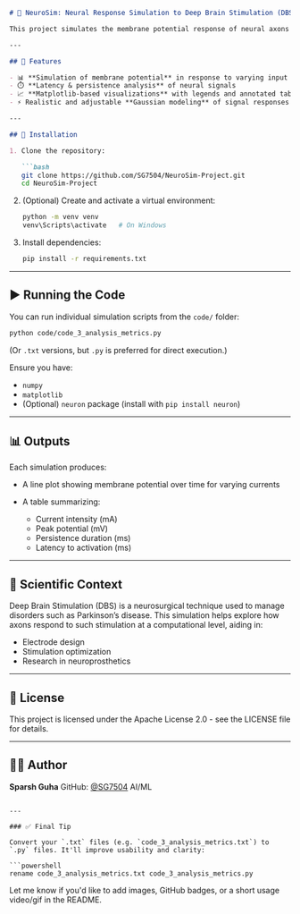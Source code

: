 

````markdown
# 🧠 NeuroSim: Neural Response Simulation to Deep Brain Stimulation (DBS)

This project simulates the membrane potential response of neural axons to Deep Brain Stimulation (DBS) using mathematical models and visualizations. It includes both simple and realistic approximations of neural responses, measuring key parameters such as peak potential, response persistence, and latency.

---

## 📌 Features

- 📊 **Simulation of membrane potential** in response to varying input currents  
- ⏱️ **Latency & persistence analysis** of neural signals  
- 📈 **Matplotlib-based visualizations** with legends and annotated tables  
- ⚡ Realistic and adjustable **Gaussian modeling** of signal responses  

---

## 🧪 Installation

1. Clone the repository:

   ```bash
   git clone https://github.com/SG7504/NeuroSim-Project.git
   cd NeuroSim-Project
````

2. (Optional) Create and activate a virtual environment:

   ```bash
   python -m venv venv
   venv\Scripts\activate   # On Windows
   ```

3. Install dependencies:

   ```bash
   pip install -r requirements.txt
   ```

---

## ▶️ Running the Code

You can run individual simulation scripts from the `code/` folder:

```bash
python code/code_3_analysis_metrics.py
```

(Or `.txt` versions, but `.py` is preferred for direct execution.)

Ensure you have:

* `numpy`
* `matplotlib`
* (Optional) `neuron` package (install with `pip install neuron`)

---

## 📊 Outputs

Each simulation produces:

* A line plot showing membrane potential over time for varying currents
* A table summarizing:

  * Current intensity (mA)
  * Peak potential (mV)
  * Persistence duration (ms)
  * Latency to activation (ms)

---

## 🧠 Scientific Context

Deep Brain Stimulation (DBS) is a neurosurgical technique used to manage disorders such as Parkinson’s disease. This simulation helps explore how axons respond to such stimulation at a computational level, aiding in:

* Electrode design
* Stimulation optimization
* Research in neuroprosthetics

---

## 📄 License

This project is licensed under the Apache License 2.0 - see the LICENSE file for details.


---

## 👨‍💻 Author

**Sparsh Guha**
GitHub: [@SG7504](https://github.com/SG7504)
AI/ML

````

---

### ✅ Final Tip

Convert your `.txt` files (e.g. `code_3_analysis_metrics.txt`) to `.py` files. It'll improve usability and clarity:

```powershell
rename code_3_analysis_metrics.txt code_3_analysis_metrics.py
````

Let me know if you'd like to add images, GitHub badges, or a short usage video/gif in the README.
